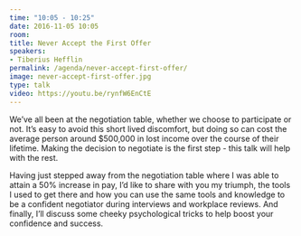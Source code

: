 ```yaml
---
time: "10:05 - 10:25"
date: 2016-11-05 10:05
room:
title: Never Accept the First Offer
speakers:
- Tiberius Hefflin
permalink: /agenda/never-accept-first-offer/
image: never-accept-first-offer.jpg
type: talk
video: https://youtu.be/rynfW6EnCtE
---
```


We’ve all been at the negotiation table, whether we choose to participate or not. It’s easy to avoid this short lived discomfort, but doing so can cost the average person around $500,000 in lost income over the course of their lifetime. Making the decision to negotiate is the first step - this talk will help with the rest.

Having just stepped away from the negotiation table where I was able to attain a 50% increase in pay, I’d like to share with you my triumph, the tools I used to get there and how you can use the same tools and knowledge to be a confident negotiator during interviews and workplace reviews. And finally, I’ll discuss some cheeky psychological tricks to help boost your confidence and success.
